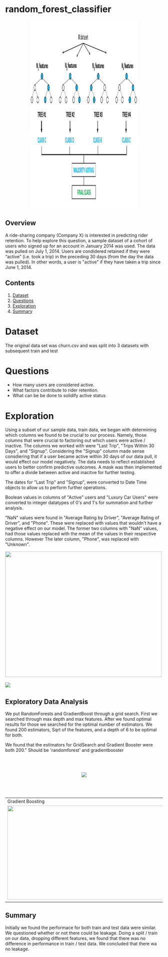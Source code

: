 # random_forest_classifier

<p align="center">
<img src = "https://github.com/MatthewNewell006/random_forest_classifier/blob/master/img/random_forest_classifier_header.png" class = "center" width = "350" height = "600"/>
</p>

## Overview

A ride-sharing company (Company X) is interested in predicting rider retention.
To help explore this question, a sample dataset of a cohort of
users who signed up for an account in January 2014 was used. The data was pulled on July
1, 2014. Users are condidered retained if they were “active” (i.e. took a trip)
in the preceding 30 days (from the day the data was pulled). In other words, a
user is "active" if they have taken a trip since June 1, 2014. 

## Contents

1. [Dataset](#Dataset)
2. [Questions](#Questions)
3. [Exploration](#Exploration)
4. [Summary](#Summary)

# Dataset

The original data set was churn.csv and was split into 3 datasets with subsequent train and test


# Questions

- How many users are considered active.
- What factors contribute to rider retention.
- What can be be done to solidify active status

# Exploration

Using a subset of our sample data, train data, we began with determining which columns we found to be crucial to our process.
Namely, those columns that were crucial to factoring out which users were active / inactive. The columns we worked with were "Last Trip",
"Trips Within 30 Days", and "Signup". Considering the "Signup" column made sense consdiering that if a user became active within 30 days
of our data pull, it would effect our model negatively. The data needs to reflect established users to better confirm predictive outcomes.
A mask was then implemented to offer a divide between active and inacitve for further testing.

The dates for "Last Trip" and "Signup", were converted to Date Time objects to allow us to perform further operations.

Boolean values in columns of "Active" users and "Luxury Car Users" were converted to integer datatypes of 0's and 1's for summation and further analysis.

"NaN" values were found in "Average Rating by Driver", "Average Rating of Driver", and "Phone". These were replaced with values that wouldn't have a negative effect on our model. The former two columns with "NaN" values, had those values replaced with the mean of the values in their respective columns. However The later column, "Phone", was replaced with "Unknown".

<img src = "https://github.com/brentthayer1/supervised-learning-case-study/blob/master/img/eda_stuff.png" class = "center" width = "500" height = "400"/>


<p align="left">
<img src = "https://github.com/brentthayer1/supervised-learning-case-study/blob/master/img/Screen%20Shot%202020-08-07%20at%205.00.29%20PM.png" class = "center"/>
</p>


## Exploratory Data Analysis

We put RandomForests and GradientBoost through a grid search. First we searched through max depth and max features. After we found optimal results for those we searched for the optimal number of estimators. We found 200 estimators, Sqrt of the features, and a depth of 6 to be optimal for both.

We found that the estimators for GridSearch and Gradient Booster were both 200."
Should be 'randomforest' and gradientbooster

<br><br>

<p align="center">
<img src = "https://github.com/brentthayer1/supervised-learning-case-study/blob/master/img/Screen%20Shot%202020-08-07%20at%204.51.36%20PM.png" class = "center"/>
</p>

<br><br>

<table>
  <tr>
    <td>Gradient Boosting</td>
    <td>Random Forest</td>
    <td>Reciever Operating Characterisitc</td>
  </tr>
  <tr>
    <td><img src="https://github.com/brentthayer1/supervised-learning-case-study/blob/master/img/grad_boost_feature_importances.png" width = "500" height = "300"></td>
    <td><img src="https://github.com/brentthayer1/supervised-learning-case-study/blob/master/img/rand_forest_feat_importances.png" width = "500" height = "300"></td>
    <td><img src="https://github.com/brentthayer1/supervised-learning-case-study/blob/master/img/roc_curves.png" width = "500" height = "300"></td>
  </tr>
 </table>



## Summary

Initially we found the performace for both train and test data were similar. We questioned  whether or not there could be leakage. Doing a split / train on our data, dropping different features, we found that there was no difference in performance in train / test data. We concluded that there wa no leakage.
